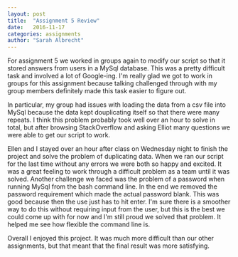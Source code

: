 ```yaml
---
layout: post
title:  "Assignment 5 Review"
date:   2016-11-17
categories: assignments
author: "Sarah Albrecht"
---
```


For assignment 5 we worked in groups again to modify our script so that it
stored answers from users in a MySql database. This was a pretty difficult
task and involved a lot of Google-ing. I'm really glad we got to work in groups
for this assignment because talking challenged through with my group members
definitely made this task easier to figure out. 

In particular, my group had issues with loading the data from a csv file into MySql
because the data kept douplicating itself so that there were many repeats. I think
this problem probably took well over an hour to solve in total, but after browsing
StackOverflow and asking Elliot many questions we were able to get our script to
work.

Ellen and I stayed over an hour after class on Wednesday night to finish the project
and solve the problem of duplicating data. When we ran our script for the last time without
any errors we were both so happy and excited. It was a great feeling to work
through a difficult problem as a team until it was solved.
Another challenge we faced was the problem of a password when running MySql from the
bash command line. In the end we removed the password requirement which made the
actual password blank. This was good because then the use just has to hit enter.
I'm sure there is a smoother way to do this without requiring input from the user,
but this is the best we could come up with for now and I'm still proud we solved
that problem. It helped me see how flexible the command line is.

Overall I enjoyed this project. It was much more difficult than our other assignments, but that
meant that the final result was more satisfying.